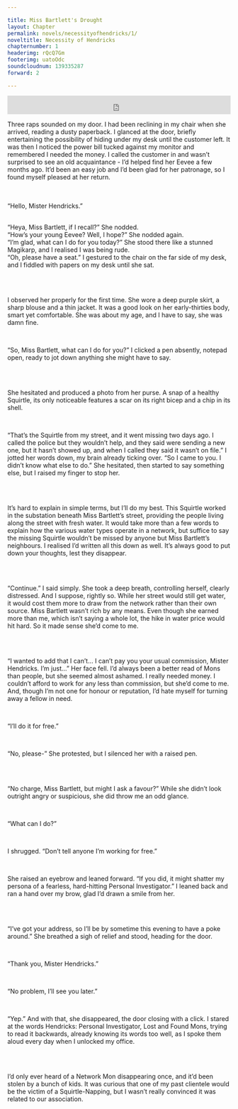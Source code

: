 ```yaml
---

title: Miss Bartlett's Drought
layout: Chapter
permalink: novels/necessityofhendricks/1/
noveltitle: Necessity of Hendricks
chapternumber: 1
headerimg: rQcQ7Gm
footerimg: uatoOdc
soundcloudnum: 139335287
forward: 2

---
```


<iframe style="border: 0; width: 100%; height: 42px;" src="http://bandcamp.com/EmbeddedPlayer/track=2973033773/size=small/bgcol=ffffff/linkcol=0687f5/transparent=true/" seamless><a href="http://dcmworks.bandcamp.com/track/chapter-1-necessity-of-hendricks">Chapter 1 - Necessity of Hendricks by Dcmworks</a></iframe>
<br />

Three raps sounded on my door. I had been reclining in my chair when she arrived, reading a dusty paperback. I glanced at the door, briefly entertaining the possibility of hiding under my desk until the customer left. It was then I noticed the power bill tucked against my monitor and remembered I needed the money. I called the customer in and wasn’t surprised to see an old acquaintance - I’d helped find her Eevee a few months ago. It’d been an easy job and I’d been glad for her patronage, so I found myself pleased at her return.


<br /><br />
“Hello, Mister Hendricks.”


<br />
“Heya, Miss Bartlett, if I recall?” She nodded.


<br />
“How’s your young Eevee? Well, I hope?” She nodded again.


<br />
“I’m glad, what can I do for you today?” She stood there like a stunned Magikarp, and I realised I was being rude.


<br />
“Oh, please have a seat.” I gestured to the chair on the far side of my desk, and I fiddled with papers on my desk until she sat.


<br /><br />


I observed her properly for the first time. She wore a deep purple skirt, a sharp blouse and a thin jacket. It was a good look on her early-thirties body, smart yet comfortable. She was about my age, and I have to say, she was damn fine.

<br />

“So, Miss Bartlett, what can I do for you?” I clicked a pen absently, notepad open, ready to jot down anything she might have to say.


<br /><br />


She hesitated and produced a photo from her purse. A snap of a healthy Squirtle, its only noticeable features a scar on its right bicep and a chip in its shell.

<br />

“That’s the Squirtle from my street, and it went missing two days ago. I called the police but they wouldn’t help, and they said were sending a new one, but it hasn’t showed up, and when I called they said it wasn’t on file.” I jotted her words down, my brain already ticking over. “So I came to you. I didn’t know what else to do.” She hesitated, then started to say something else, but I raised my finger to stop her.


<br /><br />


It’s hard to explain in simple terms, but I’ll do my best. This Squirtle worked in the substation beneath Miss Bartlett’s street, providing the people living along the street with fresh water. It would take more than a few words to explain how the various water types operate in a network, but suffice to say the missing Squirtle wouldn’t be missed by anyone but Miss Bartlett’s neighbours. I realised I’d written all this down as well. It’s always good to put down your thoughts, lest they disappear.


<br /><br />


“Continue.” I said simply. She took a deep breath, controlling herself, clearly distressed. And I suppose, rightly so. While her street would still get water, it would cost them more to draw from the network rather than their own source. Miss Bartlett wasn’t rich by any means. Even though she earned more than me, which isn’t saying a whole lot, the hike in water price would hit hard. So it made sense she’d come to me.


<br /><br />


“I wanted to add that I can’t… I can’t pay you your usual commission, Mister Hendricks. I’m just…” Her face fell. I’d always been a better read of Mons than people, but she seemed almost ashamed. I really needed money. I couldn’t afford to work for any less than commission, but she’d come to me. And, though I’m not one for honour or reputation, I’d hate myself for turning away a fellow in need.

<br />

“I’ll do it for free.”

<br />

“No, please-” She protested, but I silenced her with a raised pen.


<br /><br />


“No charge, Miss Bartlett, but might I ask a favour?” While she didn’t look outright angry or suspicious, she did throw me an odd glance.

<br />

“What can I do?”

<br />

I shrugged. “Don’t tell anyone I’m working for free.”


<br />

She raised an eyebrow and leaned forward. “If you did, it might shatter my persona of a fearless, hard-hitting Personal Investigator.” I leaned back and ran a hand over my brow, glad I’d drawn a smile from her.


<br /><br />


“I’ve got your address, so I’ll be by sometime this evening to have a poke around.” She breathed a sigh of relief and stood, heading for the door.

<br />

“Thank you, Mister Hendricks.”

<br />

“No problem, I’ll see you later.”


<br />

“Yep.” And with that, she disappeared, the door closing with a click. I stared at the words Hendricks: Personal Investigator, Lost and Found Mons, trying to read it backwards, already knowing its words too well, as I spoke them aloud every day when I unlocked my office.


<br /><br />


I’d only ever heard of a Network Mon disappearing once, and it’d been stolen by a bunch of kids. It was curious that one of my past clientele would be the victim of a Squirtle-Napping, but I wasn’t really convinced it was related to our association.
